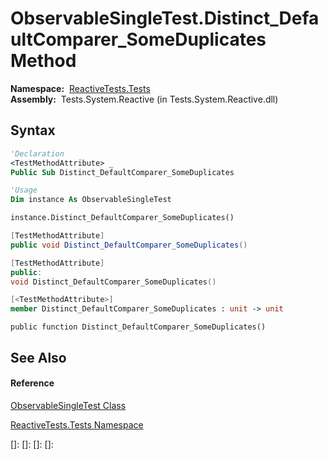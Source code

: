 # ObservableSingleTest.Distinct\_DefaultComparer\_SomeDuplicates Method

**Namespace:**  [ReactiveTests.Tests](ReactiveTests.Tests\ReactiveTests.Tests.md)  
**Assembly:**  Tests.System.Reactive (in Tests.System.Reactive.dll)

## Syntax

```vb
'Declaration
<TestMethodAttribute> _
Public Sub Distinct_DefaultComparer_SomeDuplicates
```

```vb
'Usage
Dim instance As ObservableSingleTest

instance.Distinct_DefaultComparer_SomeDuplicates()
```

```csharp
[TestMethodAttribute]
public void Distinct_DefaultComparer_SomeDuplicates()
```

```c++
[TestMethodAttribute]
public:
void Distinct_DefaultComparer_SomeDuplicates()
```

```fsharp
[<TestMethodAttribute>]
member Distinct_DefaultComparer_SomeDuplicates : unit -> unit 
```

```jscript
public function Distinct_DefaultComparer_SomeDuplicates()
```

## See Also

#### Reference

[ObservableSingleTest Class](ObservableSingleTest\ObservableSingleTest.md)

[ReactiveTests.Tests Namespace](ReactiveTests.Tests\ReactiveTests.Tests.md)

[]: 
[]: 
[]: 
[]: 